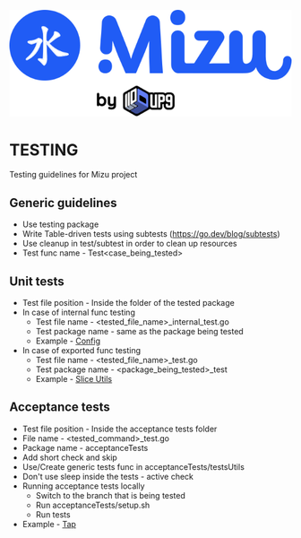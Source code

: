 ![Mizu: The API Traffic Viewer for Kubernetes](assets/mizu-logo.svg)
# TESTING
Testing guidelines for Mizu project

## Generic guidelines
* Use testing package
* Write Table-driven tests using subtests (https://go.dev/blog/subtests)
* Use cleanup in test/subtest in order to clean up resources
* Test func name - Test<case_being_tested>

## Unit tests
* Test file position - Inside the folder of the tested package
* In case of internal func testing
  * Test file name - <tested_file_name>_internal_test.go
  * Test package name - same as the package being tested
  * Example - [Config](cli/config/config_internal_test.go)
* In case of exported func testing
  * Test file name - <tested_file_name>_test.go
  * Test package name - <package_being_tested>_test
  * Example - [Slice Utils](cli/mizu/sliceUtils_test.go)
  
## Acceptance tests
* Test file position - Inside the acceptance tests folder
* File name - <tested_command>_test.go
* Package name - acceptanceTests
* Add short check and skip
* Use/Create generic tests func in acceptanceTests/testsUtils
* Don't use sleep inside the tests - active check 
* Running acceptance tests locally
  * Switch to the branch that is being tested
  * Run acceptanceTests/setup.sh
  * Run tests
* Example - [Tap](acceptanceTests/tap_test.go)  